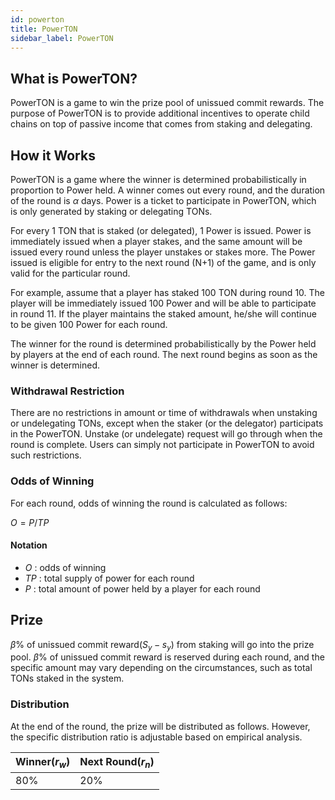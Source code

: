 ```yaml
---
id: powerton
title: PowerTON
sidebar_label: PowerTON
---
```


## What is PowerTON?

PowerTON is a game to win the prize pool of unissued commit rewards. The purpose of PowerTON is to provide additional incentives to operate child chains on top of passive income that comes from staking and delegating.


## How it Works
PowerTON is a game where the winner is determined probabilistically in proportion to Power held. A winner comes out every round, and the duration of the round is $\alpha$ days. Power is a ticket to participate in PowerTON, which is only generated by staking or delegating TONs.

For every 1 TON that is staked (or delegated), 1 Power is issued. Power is immediately issued when a player stakes, and the same amount will be issued every round unless the player unstakes or stakes more. The Power issued is eligible for entry to the next round (N+1) of the game, and is only valid for the particular round. 

For example, assume that a player has staked 100 TON during round 10. The player will be immediately issued 100 Power and will be able to participate in round 11. If the player maintains the staked amount, he/she will continue to be given 100 Power for each round.

The winner for the round is determined probabilistically by the Power held by players at the end of each round. The next round begins as soon as the winner is determined.


### Withdrawal Restriction
There are no restrictions in amount or time of withdrawals when unstaking or undelegating TONs, except when the staker (or the delegator) participats in the PowerTON. Unstake (or undelegate) request will go through when the round is complete. Users can simply not participate in PowerTON to avoid such restrictions.

### Odds of Winning
For each round, odds of winning the round is calculated as follows:

$O = P / TP$

#### Notation
- $O$ : odds of winning
- $TP$ : total supply of power for each round
- $P$ : total amount of power held by a player for each round

## Prize
$\beta$% of unissued commit reward($S_y - s_y$) from staking will go into the prize pool. $\beta$% of unissued commit reward is reserved during each round, and the specific amount may vary depending on the circumstances, such as total TONs staked in the system.


### Distribution
At the end of the round, the prize will be distributed as follows. However, the specific distribution ratio is adjustable based on empirical analysis.

|Winner($r_{w}$)|Next Round($r_{n}$)|
|------|----------|
| 80%  |   20%    |


